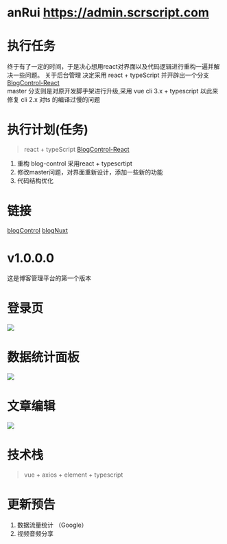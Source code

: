 # anRui https://admin.scrscript.com

# 执行任务
终于有了一定的时间，于是决心想用react对界面以及代码逻辑进行重构一遍并解决一些问题。
关于后台管理 决定采用 react + typeScript 并开辟出一个分支 [BlogControl-React](https://github.com/CoderRui/BlogControl/tree/BlogControl-React)  
master 分支则是对原开发脚手架进行升级,采用 vue cli 3.x + typescript 以此来修复 cli 2.x 对ts 的编译过慢的问题

# 执行计划(任务)
>  react + typeScript [BlogControl-React](https://github.com/CoderRui/BlogControl/tree/BlogControl-React)    
1. 重构 blog-control 采用react + typescrtipt
2. 修改master问题，对界面重新设计，添加一些新的功能
3. 代码结构优化

# 链接
[blogControl](https://admin.scrscript.com)
[blogNuxt](https://scrscript.com)

# v1.0.0.0
这是博客管理平台的第一个版本

# 登录页
![](https://github.com/qzuser/BlogControl/blob/master/MdImg/login.png)

# 数据统计面板
![](https://github.com/qzuser/BlogControl/blob/master/MdImg/index.png)

# 文章编辑
![](https://github.com/qzuser/BlogControl/blob/master/MdImg/article.png)

# 技术栈
> vue + axios + element + typescript

# 更新预告
1. 数据流量统计 （Google）
2. 视频音频分享

